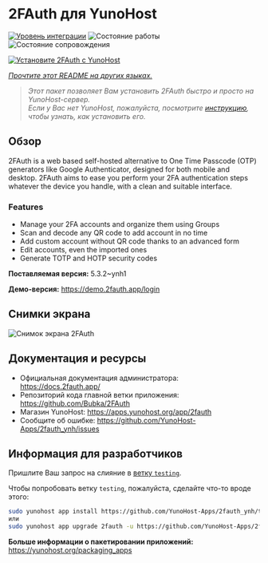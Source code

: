 <!--
Важно: этот README был автоматически сгенерирован <https://github.com/YunoHost/apps/tree/master/tools/readme_generator>
Он НЕ ДОЛЖЕН редактироваться вручную.
-->

# 2FAuth для YunoHost

[![Уровень интеграции](https://dash.yunohost.org/integration/2fauth.svg)](https://ci-apps.yunohost.org/ci/apps/2fauth/) ![Состояние работы](https://ci-apps.yunohost.org/ci/badges/2fauth.status.svg) ![Состояние сопровождения](https://ci-apps.yunohost.org/ci/badges/2fauth.maintain.svg)

[![Установите 2FAuth с YunoHost](https://install-app.yunohost.org/install-with-yunohost.svg)](https://install-app.yunohost.org/?app=2fauth)

*[Прочтите этот README на других языках.](./ALL_README.md)*

> *Этот пакет позволяет Вам установить 2FAuth быстро и просто на YunoHost-сервер.*  
> *Если у Вас нет YunoHost, пожалуйста, посмотрите [инструкцию](https://yunohost.org/install), чтобы узнать, как установить его.*

## Обзор

2FAuth is a web based self-hosted alternative to One Time Passcode (OTP) generators like Google Authenticator, designed for both mobile and desktop.
2FAuth aims to ease you perform your 2FA authentication steps whatever the device you handle, with a clean and suitable interface.

### Features

- Manage your 2FA accounts and organize them using Groups
- Scan and decode any QR code to add account in no time
- Add custom account without QR code thanks to an advanced form
- Edit accounts, even the imported ones
- Generate TOTP and HOTP security codes

**Поставляемая версия:** 5.3.2~ynh1

**Демо-версия:** <https://demo.2fauth.app/login>

## Снимки экрана

![Снимок экрана 2FAuth](./doc/screenshots/screenshot.png)

## Документация и ресурсы

- Официальная документация администратора: <https://docs.2fauth.app/>
- Репозиторий кода главной ветки приложения: <https://github.com/Bubka/2FAuth>
- Магазин YunoHost: <https://apps.yunohost.org/app/2fauth>
- Сообщите об ошибке: <https://github.com/YunoHost-Apps/2fauth_ynh/issues>

## Информация для разработчиков

Пришлите Ваш запрос на слияние в [ветку `testing`](https://github.com/YunoHost-Apps/2fauth_ynh/tree/testing).

Чтобы попробовать ветку `testing`, пожалуйста, сделайте что-то вроде этого:

```bash
sudo yunohost app install https://github.com/YunoHost-Apps/2fauth_ynh/tree/testing --debug
или
sudo yunohost app upgrade 2fauth -u https://github.com/YunoHost-Apps/2fauth_ynh/tree/testing --debug
```

**Больше информации о пакетировании приложений:** <https://yunohost.org/packaging_apps>

